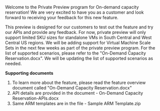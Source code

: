 Welcome to the Private Preview program for On-demand capacity reservation! We are very excited to have you as a customer and look forward to receiving your feedback for this new feature.

This preview is designed for our customers to test out the feature and try our APIs and provide any feedback. For now, private preview will only support limited SKU sizes for standalone VMs in South Central and West Central US regions. We will be adding support for Virtual Machine Scale Sets in the next few weeks as part of the private preview program. For the list of supported scenarios, please refer to the "On-Demand Capacity Reservation.docx". We will be updating the list of supported scenarios as needed. 


**Supporting documents**
1. To learn more about the feature, please read the feature overview document called "On-Demand Capacity Reservation.docx"
2. API details are provided in the document - On-Demand Capacity Reservation-APIs.docx
3. Same ARM templates are in the file - Sample ARM Template.zip



